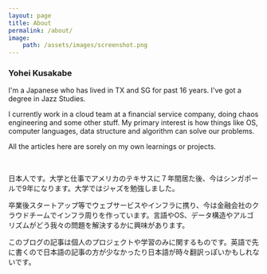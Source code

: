 ```yaml
---
layout: page
title: About
permalink: /about/
image:
    path: /assets/images/screenshot.png
---
```


### Yohei Kusakabe

I'm a Japanese who has lived in TX and SG for past 16 years. I've got a degree in Jazz Studies.

I currently work in a cloud team at a financial service company, doing chaos engineering and some other stuff. My primary interest is how things like OS, computer languages, data structure and algorithm can solve our problems.

All the articles here are sorely on my own learnings or projects.

<br>

日本人です。大学と仕事でアメリカのテキサスに７年間居た後、今はシンガポールで9年になります。大学ではジャズを勉強しました。

卒業後スタートアップ等でウェブサービスやインフラに携り、今は金融会社のクラウドチームでインフラ周りを作っています。言語やOS、データ構造やアルゴリズムがどう我々の問題を解決するかに興味があります。

このブログの記事は個人のプロジェクトや学習のみに関するものです。英語で先に書くので日本語の記事の方が少なかったり日本語が時々翻訳っぽいかもしれないです。